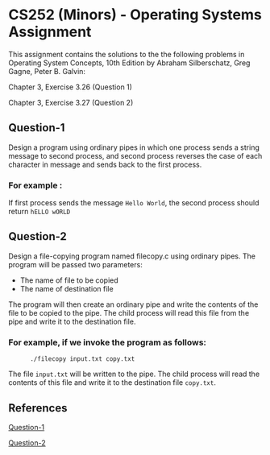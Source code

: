 # CS252 (Minors) - Operating Systems Assignment
This assignment contains the solutions to the the following problems in Operating System Concepts, 10th Edition by Abraham Silberschatz, Greg Gagne, Peter B. Galvin:

Chapter 3, Exercise 3.26 (Question 1)

Chapter 3, Exercise 3.27 (Question 2)

## Question-1
Design a program using ordinary pipes in which one process sends a string message to second process, and second process reverses the case of each character in message and sends back to the first process.

### For example : 
If first process sends the message `Hello World`, the second process should return `hELLO wORLD`

## Question-2
Design a file-copying program named filecopy.c using ordinary pipes.
The program will be passed two parameters:
* The name of file to be copied
* The name of destination file

The program will then create an ordinary pipe and write the contents of the file to be copied to the pipe. The child process will read this file from the  pipe and write it to the destination file. 

### For example, if we invoke the program as follows:
          ./filecopy input.txt copy.txt
The file `input.txt` will be written to the pipe. The child process will read the contents of this file and write it to the destination file `copy.txt`.

## References
[Question-1](https://www.youtube.com/watch?v=8Q9CPWuRC6o)

[Question-2](https://quizlet.com/explanations/questions/design-a-file-copying-program-named-filecopy-using-ordinary-pipes-5c666834-900f-40e4-9229-79276f3dc97b)
